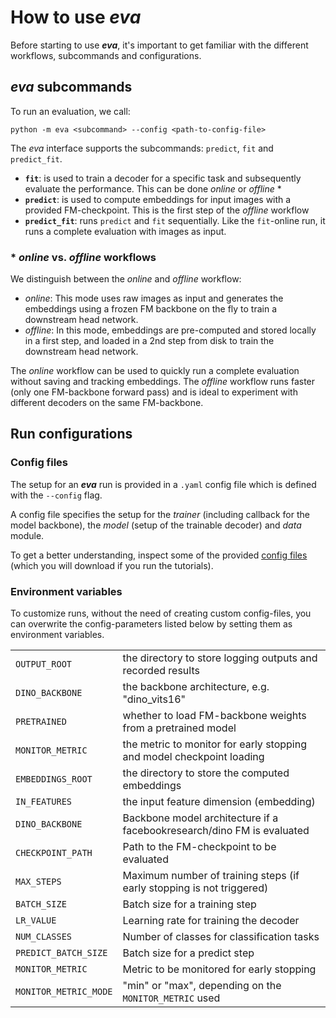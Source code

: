 # How to use ***eva***

Before starting to use ***eva***, it's important to get familiar with the different workflows, subcommands and configurations.


## ***eva*** subcommands

To run an evaluation, we call:
```
python -m eva <subcommand> --config <path-to-config-file>
```

The *eva* interface supports the subcommands: `predict`, `fit` and `predict_fit`.

 - **`fit`**: is used to train a decoder for a specific task and subsequently evaluate the performance. This can be done *online* or *offline* \*
- **`predict`**: is used to compute embeddings for input images with a provided FM-checkpoint. This is the first step of the *offline* workflow
- **`predict_fit`**: runs `predict` and `fit` sequentially. Like the `fit`-online run, it runs a complete evaluation with images as input.

### \* *online* vs. *offline* workflows

We distinguish between the *online* and *offline* workflow:

- *online*: This mode uses raw images as input and generates the embeddings using a frozen FM backbone on the fly to train a downstream head network.
- *offline*: In this mode, embeddings are pre-computed and stored locally in a first step, and loaded in a 2nd step from disk to train the downstream head network.

The *online* workflow can be used to quickly run a complete evaluation without saving and tracking embeddings. The *offline* workflow runs faster (only one FM-backbone forward pass) and is ideal to experiment with different decoders on the same FM-backbone.


## Run configurations

### Config files

The setup for an ***eva*** run is provided in a `.yaml` config file which is defined with the `--config` flag.

A config file specifies the setup for the *trainer* (including callback for the model backbone), the *model* (setup of the trainable decoder) and *data* module. 

To get a better understanding, inspect some of the provided [config files](https://github.com/kaiko-ai/eva/tree/main/configs/vision) (which you will download if you run the tutorials).


### Environment variables

To customize runs, without the need of creating custom config-files, you can overwrite the config-parameters listed below by setting them as environment variables.

|                         |                           |
|-------------------------|---------------------------|
| `OUTPUT_ROOT`            | the directory to store logging outputs and recorded results |
| `DINO_BACKBONE`          | the backbone architecture, e.g. "dino_vits16" |
| `PRETRAINED`             | whether to load FM-backbone weights from a pretrained model |
| `MONITOR_METRIC`         | the metric to monitor for early stopping and model checkpoint loading |
| `EMBEDDINGS_ROOT`        | the directory to store the computed embeddings |
| `IN_FEATURES`            | the input feature dimension (embedding)           |
| `DINO_BACKBONE`          | Backbone model architecture if a facebookresearch/dino FM is evaluated |
| `CHECKPOINT_PATH`        | Path to the FM-checkpoint to be evaluated           |
| `MAX_STEPS`             | Maximum number of training steps (if early stopping is not triggered) |
| `BATCH_SIZE`             | Batch size for a training step |
| `LR_VALUE`             | Learning rate for training the decoder |
| `NUM_CLASSES`             | Number of classes for classification tasks |
| `PREDICT_BATCH_SIZE`             | Batch size for a predict step |
| `MONITOR_METRIC`             | Metric to be monitored for early stopping |
| `MONITOR_METRIC_MODE`             | "min" or "max", depending on the `MONITOR_METRIC` used |